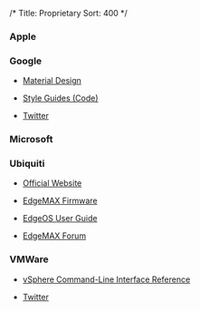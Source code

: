 /*
Title: Proprietary
Sort: 400
*/

### Apple

### Google

* [Material Design](https://material.io/guidelines/)

* [Style Guides (Code)](https://google.github.io/styleguide/)

* [Twitter](https://twitter.com/Google)

### Microsoft

### Ubiquiti

* [Official Website](https://www.ubnt.com/)

* [EdgeMAX Firmware](https://www.ubnt.com/download/edgemax)

* [EdgeOS User Guide](https://dl.ubnt.com/guides/edgemax/EdgeOS_UG.pdf)

* [EdgeMAX Forum](https://community.ubnt.com/edgemax)


### VMWare

* [vSphere Command-Line Interface Reference](https://code.vmware.com/doc/preview?id=4164)

* [Twitter](https://twitter.com/VMware)
